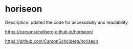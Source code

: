 # horiseon
Description: pdated the code for accessabiliy and readability

https://carsonscholberg.github.io/horiseon/

https://github.com/CarsonScholberg/horiseon
